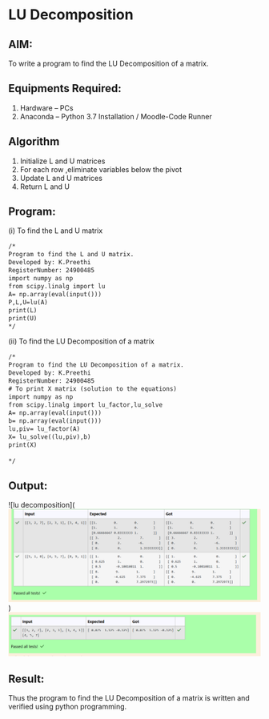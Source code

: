 # LU Decomposition 

## AIM:
To write a program to find the LU Decomposition of a matrix.

## Equipments Required:
1. Hardware – PCs
2. Anaconda – Python 3.7 Installation / Moodle-Code Runner

## Algorithm
1. Initialize L and U matrices
2. For each row ,eliminate variables below the pivot
3. Update L and U matrices
4. Return L and U

## Program:
(i) To find the L and U matrix
```
/*
Program to find the L and U matrix.
Developed by: K.Preethi
RegisterNumber: 24900485
import numpy as np
from scipy.linalg import lu
A= np.array(eval(input()))
P,L,U=lu(A)
print(L)
print(U)
*/
```
(ii) To find the LU Decomposition of a matrix
```
/*
Program to find the LU Decomposition of a matrix.
Developed by: K.Preethi 
RegisterNumber: 24900485
# To print X matrix (solution to the equations)
import numpy as np
from scipy.linalg import lu_factor,lu_solve
A= np.array(eval(input()))
b= np.array(eval(input()))
lu,piv= lu_factor(A)
X= lu_solve((lu,piv),b)
print(X)

*/
```

## Output:
![lu decomposition](![Alt text](<Screenshot 2024-12-08 193636.png>))
![Alt text](<Screenshot 2024-12-08 193731.png>)


## Result:
Thus the program to find the LU Decomposition of a matrix is written and verified using python programming.

